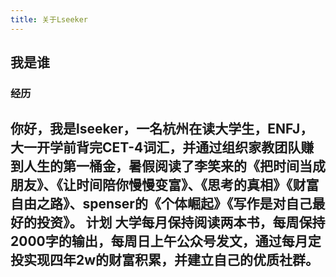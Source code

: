 ```yaml
---
title: 关于Lseeker
---
```

## 我是谁
### 经历
你好，我是lseeker，一名杭州在读大学生，ENFJ，大一开学前背完CET-4词汇，并通过组织家教团队赚到人生的第一桶金，暑假阅读了李笑来的《把时间当成朋友》、《让时间陪你慢慢变富》、《思考的真相》《财富自由之路》、spenser的《个体崛起》《写作是对自己最好的投资》。
计划
大学每月保持阅读两本书，每周保持2000字的输出，每周日上午公众号发文，通过每月定投实现四年2w的财富积累，并建立自己的优质社群。
---

